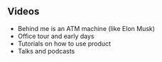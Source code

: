 ## Videos
- Behind me is an ATM machine (like Elon Musk)
- Office tour and early days
- Tutorials on how to use product
- Talks and podcasts
